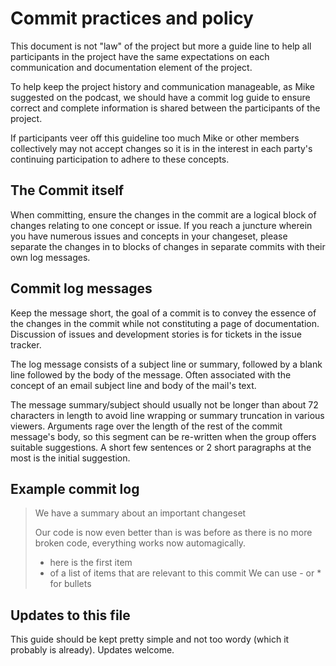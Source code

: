 Commit practices and policy
===========================
This document is not "law" of the project but more a guide line to help all participants in the project have the same expectations on each communication and documentation element of the project.

To help keep the project history and communication manageable, as Mike suggested on the podcast, we should have a commit log guide to ensure correct and complete information is shared between the participants of the project.

If participants veer off this guideline too much Mike or other members collectively may not accept changes so it is in the interest in each party's continuing participation to adhere to these concepts.

The Commit itself
-----------------
When committing, ensure the changes in the commit are a logical block of changes relating to one concept or issue.  If you reach a juncture wherein you have numerous issues and concepts in your changeset, please separate the changes in to blocks of changes in separate commits with their own log messages.

Commit log messages
-------------------
Keep the message short, the goal of a commit is to convey the essence of the changes in the commit while not constituting a page of documentation. Discussion of issues and development stories is for tickets in the issue tracker.

The log message consists of a subject line or summary, followed by a blank line followed by the body of the message. Often associated with the concept of an email subject line and body of the mail's text. 

The message summary/subject should usually not be longer than about 72 characters in length to avoid line wrapping or summary truncation in various viewers. Arguments rage over the length of the rest of the commit message's body, so this segment can be re-written when the group offers suitable suggestions. A short few sentences or 2 short paragraphs at the most is the initial suggestion.

Example commit log
------------------
>We have a summary about an important changeset
>
>Our code is now even better than is was before as there is no more 
> broken code, everything works now automagically.
> - here is the first item
> - of a list of items that are relevant to this commit
> We can use - or * for bullets

Updates to this file
--------------------

This guide should be kept pretty simple and not too wordy (which it probably is already). Updates welcome.
